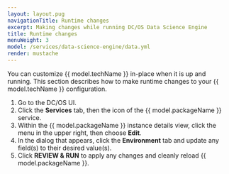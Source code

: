```yaml
---
layout: layout.pug
navigationTitle: Runtime changes
excerpt: Making changes while running DC/OS Data Science Engine
title: Runtime changes
menuWeight: 3
model: /services/data-science-engine/data.yml
render: mustache
---
```




You can customize {{ model.techName }} in-place when it is up and running. This section describes how to make runtime changes to your {{ model.techName }} configuration.


1. Go to the DC/OS UI.
1. Click the **Services** tab, then the icon of the {{ model.packageName }} service.
1. Within the {{ model.packageName }} instance details view, click the menu in the upper right, then choose **Edit**.
1. In the dialog that appears, click the **Environment** tab and update any field(s) to their desired value(s).
1. Click **REVIEW & RUN** to apply any changes and cleanly reload {{ model.packageName }}.

